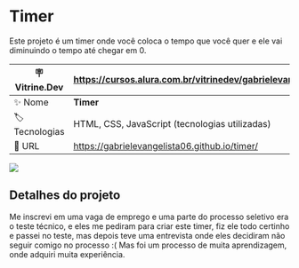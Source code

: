 # Timer

Este projeto é um timer onde você coloca o tempo que você quer e ele vai diminuindo o tempo até chegar em 0.

| :placard: Vitrine.Dev | https://cursos.alura.com.br/vitrinedev/gabrielevangelista094   |
| --------------------- | -------------------------------------------------------------- |
| :sparkles: Nome       | **Timer**                                            |
| :label: Tecnologias   | HTML, CSS, JavaScript (tecnologias utilizadas)                 |
| :rocket: URL          | https://gabrielevangelista06.github.io/timer/ |


![](https://lh3.googleusercontent.com/oXfRaYrH5W_8FRe4NWuo5dFXHoz8pX42xAkGXRiNKCGWMUCJr0bFjvAVkXYdP4x52ALvf93Eu4Xf1VndiMxdq248mN3jMiZBylMzaawtOtR-U192vhHIT9vA11F_GL3-zTbXmevxcHYxRKqEEU5o8smucH-_FhFeZuyp0cxPYMUgeh0D94aQrFT7SLVl_nfkqlo1t1pWcEejPSMtkPwqXz4tfodJwN27O25ANtyJmMHUQI8A0mruQtlaBTjWoHaBvjR9FUdI7CnGmlfHvgsDyDtumrlIAZcdUctp49IFoE--G9RMH-w59bOTsnLqkKSp86daWAGE1o3AtGyTbcWoQSchJC63a9Gh_iYmu2fLl6dXmQnTnNozYrjY9OYr2uqX_UZtDfCYUX7JVzDq3qMWW2-7-QDNGUbjEHjfcdkUOn9_7PTxypZ-ZTS0ngcYE7dbCj9CnF_GJvugr7lgl-ETuRrwZ5adehIc1P8S-M0l5PXep-D0RcTcas9WjPo4qHSKkdQz-_iCHMQiEKaBGN_PuxbfYQM3y0VaCStl304fzT1uM1RFy5hywl6p3tjoDZWFORcbclSHh4Qqote-Bl-1ZDEzf2tG7Ystcegm8_VDAN6qYdbD4Vnf7vsEk8b570UOhUIF9aYGifxwTuQ3wfHaLibQAkGGhomREP6uVjY-gWJVQJOefCsViOyAzRurATkh7jhatguGwY03CgjxOrn8AMuqdTuEaZJKzN0iweJGkV9hyJN0nhJcsERtRUw7xqEUX-ioZcu4T-URfHs8T1015AekvjpZN2CHyCpictbBBweuUoR9Wx2bbUoHMTcwrpwoWkmtcfEgMaumxB3IlYN-uP7jHyLjp6nlu9-VLRtjv19a4TkI5ridJPgajVuIJvMErBSAj0HkveLUw9LNSTS1tKsnuPtv0DI7K6X0ppApeAjf0JO2cY-FiEIPB452OEXEfstgkmOLHD6-C8gv1H2WT0l_gJoOb0u9HUtE1X_CPgrqkobhpERUgBOsyXyuESoYzFzpZbHGcXraix4aUd4fgg=w958-h468-no?authuser=3#vitrinedev)

## Detalhes do projeto

Me inscrevi em uma vaga de emprego e uma parte do processo seletivo era o teste técnico, e eles me pediram para criar este timer, fiz ele todo certinho e passei no teste, mas depois teve uma entrevista onde eles decidiram não seguir comigo no processo :( Mas foi um processo de muita aprendizagem, onde adquiri muita experiência.
